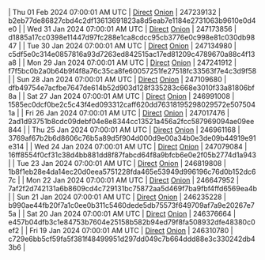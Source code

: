| Thu 01 Feb 2024 07:00:01 AM UTC | [Direct](https://oshi.at/BHVY) [Onion](http://5ety7tpkim5me6eszuwcje7bmy25pbtrjtue7zkqqgziljwqy3rrikqd.onion/BHVY) | 247239132 | b2eb77de86827cbd4c2df13613691823a8d5eab7e1184e2731063b9610e0d4e0 | 
| Wed 31 Jan 2024 07:00:01 AM UTC | [Direct](<html>) [Onion]() | 247173856 | d1885a17cc0398e11447d97fc288e1ca8cdcc95cb3776e0c998e81c030db9847 | 
| Tue 30 Jan 2024 07:00:01 AM UTC | [Direct](https://oshi.at/aeYdU) [Onion](http://5ety7tpkim5me6eszuwcje7bmy25pbtrjtue7zkqqgziljwqy3rrikqd.onion/aeYdU) | 247134980 | c5df5e0c314e0857816a93d7263ed842515ac17ed81209c4789670a88c4f13a8 | 
| Mon 29 Jan 2024 07:00:01 AM UTC | [Direct](https://oshi.at/LGTA) [Onion](http://5ety7tpkim5me6eszuwcje7bmy25pbtrjtue7zkqqgziljwqy3rrikqd.onion/LGTA) | 247241912 | f7f5bc0b2a0b64b9f4f8a76c35ca8fe60057251fe27518fc33563f7e4c3d9f58 | 
| Sun 28 Jan 2024 07:00:01 AM UTC | [Direct](https://oshi.at/JfVo) [Onion](http://5ety7tpkim5me6eszuwcje7bmy25pbtrjtue7zkqqgziljwqy3rrikqd.onion/JfVo) | 247109680 | dfb49754e7acfbe7647de614b52d903d128f335283c668e3010f33a81806bf8a | 
| Sat 27 Jan 2024 07:00:01 AM UTC | [Direct](https://oshi.at/vXKP) [Onion](http://5ety7tpkim5me6eszuwcje7bmy25pbtrjtue7zkqqgziljwqy3rrikqd.onion/vXKP) | 246991008 | 1585ec0dcf0be2c5c43f4ed093312caff620dd76318195298029572e5075041a | 
| Fri 26 Jan 2024 07:00:01 AM UTC | [Direct](https://oshi.at/oPic) [Onion](http://5ety7tpkim5me6eszuwcje7bmy25pbtrjtue7zkqqgziljwqy3rrikqd.onion/oPic) | 247017476 | 2ad1d93751b8cdc09debf04e8e8344cc13521a456a2fcc587969094ae09ee844 | 
| Thu 25 Jan 2024 07:00:01 AM UTC | [Direct](https://oshi.at/xgfv) [Onion](http://5ety7tpkim5me6eszuwcje7bmy25pbtrjtue7zkqqgziljwqy3rrikqd.onion/xgfv) | 246961168 | 3769af67b2b6d8606c76b5a89d5f904d000d9e00a34b0e3de09b44919e91e314 | 
| Wed 24 Jan 2024 07:00:01 AM UTC | [Direct](https://oshi.at/AVNj) [Onion](http://5ety7tpkim5me6eszuwcje7bmy25pbtrjtue7zkqqgziljwqy3rrikqd.onion/AVNj) | 247079084 | 16ff8554f0cf31c38d4bb881dd8f87fabcd64f8a9bfcb6e0e2f05b2774d1a943 | 
| Tue 23 Jan 2024 07:00:01 AM UTC | [Direct](https://oshi.at/MJKc) [Onion](http://5ety7tpkim5me6eszuwcje7bmy25pbtrjtue7zkqqgziljwqy3rrikqd.onion/MJKc) | 246819808 | 1b8f1eb28e4da14ec20d0eea5751228fda465e53949d996196c76d0b152dc67c | 
| Mon 22 Jan 2024 07:00:01 AM UTC | [Direct](https://oshi.at/BrpN) [Onion](http://5ety7tpkim5me6eszuwcje7bmy25pbtrjtue7zkqqgziljwqy3rrikqd.onion/BrpN) | 246647952 | 7af2f2d742131a6b8609cd4c729131bc75872aa5d469f7ba9fbf4ffd6569ea4b | 
| Sun 21 Jan 2024 07:00:01 AM UTC | [Direct]() [Onion]() | 246235228 | b990ae44fb20f7a1c0ee0b311c5460dede5db75573f649709af7a9e20267e75a | 
| Sat 20 Jan 2024 07:00:01 AM UTC | [Direct]() [Onion]() | 246376664 | e457b04dfb3c1e84753b7604e25158b582b94ed79f8fa508932dfe48380c0ef2 | 
| Fri 19 Jan 2024 07:00:01 AM UTC | [Direct]() [Onion]() | 246310780 | c729e6bb5cf59fa5f381f48499951d297dd049c7b664ddd88e3c330242db43b6 | 
